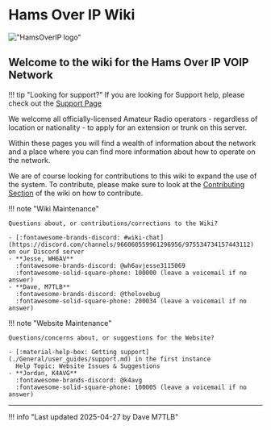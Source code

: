 # Hams Over IP Wiki

!["HamsOverIP logo"](https://hamsoverip.com/static/media/banner.fd512c01e82a6f4ed378.webp)

## Welcome to the wiki for the Hams Over IP VOIP Network

!!! tip "Looking for support?"
    If you are looking for Support help, please check out the [Support Page](./General/user_guides/support.md)

We welcome all officially-licensed Amateur Radio operators - regardless of location or nationality - to apply for an extension or trunk on this server.

Within these pages you will find a wealth of information about the network and a place where you can find more information about how to operate on the network.

We are of course looking for contributions to this wiki to expand the use of the system. To contribute, please make sure to look at the [Contributing Section](./wiki/overview.md) of the wiki on how to contribute.

<div class="grid" markdown>

!!! note "Wiki Maintenance"

    Questions about, or contributions/corrections to the Wiki?

    - [:fontawesome-brands-discord: #wiki-chat](https://discord.com/channels/966060559961296956/975534734157443112) on our Discord server
    - **Jesse, WH6AV**  
      :fontawesome-brands-discord: @wh6avjesse3115069  
      :fontawesome-solid-square-phone: 100000 (leave a voicemail if no answer)
    - **Dave, M7TLB**  
      :fontawesome-brands-discord: @thelovebug  
      :fontawesome-solid-square-phone: 200034 (leave a voicemail if no answer)

!!! note "Website Maintenance"

    Questions/concerns about, or suggestions for the Website?

    - [:material-help-box: Getting support](./General/user_guides/support.md) in the first instance  
      Help Topic: Website Issues & Suggestions
    - **Jordan, K4AVG**  
      :fontawesome-brands-discord: @k4avg  
      :fontawesome-solid-square-phone: 100005 (leave a voicemail if no answer)

</div>

----

!!! info "Last updated 2025-04-27 by Dave M7TLB"
